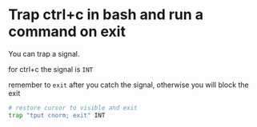 # Trap ctrl+c in bash and run a command on exit

You can trap a signal. 

for ctrl+c the signal is `INT`

remember to `exit` after you catch the signal, otherwise you will block the exit

```bash
# restore cursor to visible and exit
trap "tput cnorm; exit" INT
```
